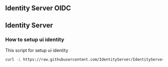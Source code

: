 ## Identity Server OIDC

## Identity Server

### How to setup ui identity

This script for setup ui identity

```bash
curl -L https://raw.githubusercontent.com/IdentityServer/IdentityServer4.Quickstart.UI/main/getmain.sh | bash
```